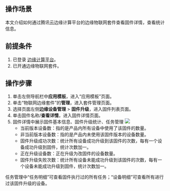 ## 操作场景
本文介绍如何通过腾讯云边缘计算平台的边缘物联网套件查看固件详情，查看统计信息。

## 前提条件
1. 已登录 [边缘计算平台](https://console.cloud.tencent.com/iecp)。
2. 已开通边缘物联网套件。

## 操作步骤
1. 单击左侧导航栏中**应用模板**，进入“应用模板”页面。
2. 单击“物联网边缘套件”的**管理**，进入套件管理页面。
3. 选择页面左侧**边缘设备管理** > **固件升级**，进入固件列表页面。
4. 单击固件名称/**查看详情**，进入固件详情页面。
5. 固件详情中展示固件基本信息、固件升级统计、任务管理
![](https://qcloudimg.tencent-cloud.cn/raw/376ff5f6a6a701617069ed2f805f4251.png)
	-   当前版本设备数：指的是产品内所有设备中使用了该固件的数量。
	-   非当前版本设备数：指的是产品内未使用该固件版本的设备数量。
	-   固件升级成功次数：统计所有设备成功升级到该固件的次数，每有一个设备成功升级到固件，统计次数加一。
	-   正在升级设备数：正在升级为改固件的设备数量。
	-   固件升级失败次数：统计所有设备未能成功升级到该固件的次数，每有一个设备未能成功升级到固件，统计次数加一。

任务管理中“任务明细”可查看固件执行过的所有任务；“设备明细”可查看所有进行过该固件升级的设备。
